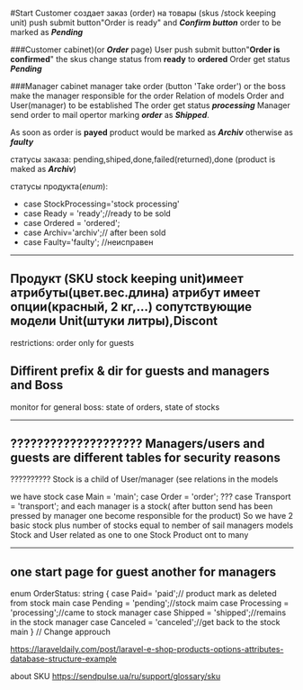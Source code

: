 #Start
Customer создает заказ (order) на товары (skus /stock keeping unit)
push submit button"Order is ready" and **_Confirm button_**
order to be marked as **_Pending_**

###Customer  cabinet)(or **_Order_** page)
User push submit  button"**Order is confirmed**" the skus change status from **ready** to **ordered**
Order get status _**Pending**_

###Manager cabinet
manager take order (button 'Take order') or the boss make the manager responsible for the order
Relation of  models Order and User(manager) to be established
The order get status _**processing**_
Manager  send order to mail opertor marking _**order**_ as _**Shipped**_.
 
 As soon as order is **payed** 
product would be marked as **_Archiv_** otherwise as  **_faulty_**

статусы заказа:
pending,shiped,done,failed(returned),done (product is maked as **_Archiv_**)

статусы продукта(_enum_):
- case StockProcessing='stock processing'
- case Ready = 'ready';//ready to be sold
- case Ordered = 'ordered';
- case Archiv='archiv';// after been sold
- case Faulty='faulty'; //неисправен
--------------
Продукт (SKU stock keeping unit)имеет атрибуты(цвет.вес.длина) атрибут имеет опции(красный, 2 кг,...)
сопутствующие модели Unit(штуки литры),Discont
-----------
restrictions:
order only for guests

Diffirent  prefix & dir for guests and managers and Boss
----------------
monitor for general boss:
state of orders,
state of stocks
________________
????????????????????
Managers/users and guests are different tables
for security reasons
----------------
??????????
Stock is a child of User/manager (see relations in the models

we have  stock   case Main = 'main';
                   case Order = 'order';
                 ???  case Transport = 'transport';
and each manager is a stock( after button send has been
 pressed by manager one become responsible for the product)
 So we have 2 basic stock plus number of stocks equal to nember
  of sail managers
  models Stock and User related as one to one
  Stock Product ont to many

----------------
one start page for guest
another for managers
--------------
enum OrderStatus: string
{
    case Paid= 'paid';// product mark as deleted  from stock main
    case Pending = 'pending';//stock maim
    case Processing = 'processing';//came to stock manager
    case Shipped = 'shipped';//remains in the stock manager
    case Canceled = 'canceled';//get back to the stock main
}
//
Change approuch

https://laraveldaily.com/post/laravel-e-shop-products-options-attributes-database-structure-example

about SKU
https://sendpulse.ua/ru/support/glossary/sku
